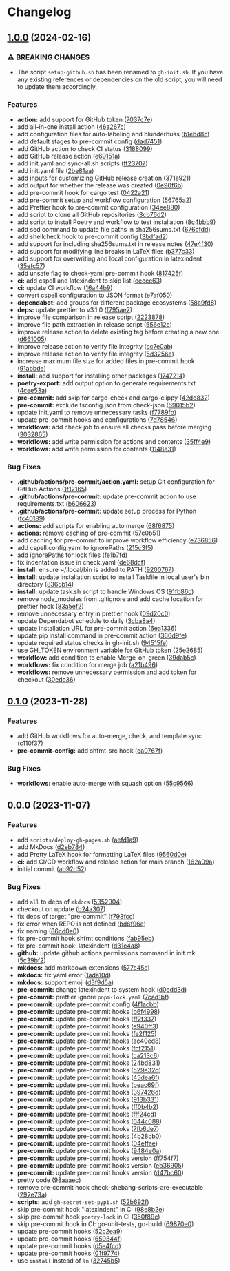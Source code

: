 # Changelog

## [1.0.0](https://github.com/liblaf/template/compare/v0.1.0...v1.0.0) (2024-02-16)

### ⚠ BREAKING CHANGES

- The script `setup-github.sh` has been renamed to `gh-init.sh`. If you have any existing references or dependencies on the old script, you will need to update them accordingly.

### Features

- **action:** add support for GitHub token ([7037c7e](https://github.com/liblaf/template/commit/7037c7e40b4f0fd6dc804f29e517a93c677c9e0a))
- add all-in-one install action ([46a267c](https://github.com/liblaf/template/commit/46a267cb4baa9ee9e06848c0c55fca1d95aa0d89))
- add configuration files for auto-labeling and blunderbuss ([b1ebd8c](https://github.com/liblaf/template/commit/b1ebd8cbc054d9e669bc32903660457df7df986c))
- add default stages to pre-commit config ([dad7451](https://github.com/liblaf/template/commit/dad7451bcee792094710e45bfad90b034effdf71))
- add GitHub action to check CI status ([3188099](https://github.com/liblaf/template/commit/318809930eb9655cd2529b69de446e9d845e1989))
- add GitHub release action ([e69151a](https://github.com/liblaf/template/commit/e69151a9e8753f5e3414312ddc8dfc510e2fc2e9))
- add init.yaml and sync-all.sh scripts ([ff23707](https://github.com/liblaf/template/commit/ff2370780cec5f490307618956ba5a13ddda15ea))
- add init.yaml file ([2be81aa](https://github.com/liblaf/template/commit/2be81aa5e9ea61b3fa0f49c8065926cda24c9ccc))
- add inputs for customizing GitHub release creation ([371e921](https://github.com/liblaf/template/commit/371e9211e30d9c656fb38340c4ebdf4d3be9e0b3))
- add output for whether the release was created ([0e90f6b](https://github.com/liblaf/template/commit/0e90f6ba2a1a81740a943a6857a02c2414f1dc25))
- add pre-commit hook for cargo test ([0422a21](https://github.com/liblaf/template/commit/0422a21bab530a7c0bb04cbef5e866f879fef2c1))
- add pre-commit setup and workflow configuration ([56765a2](https://github.com/liblaf/template/commit/56765a2c770b6bcb03cce1a3ea4b8d0c606aecfd))
- add Prettier hook to pre-commit configuration ([34ee880](https://github.com/liblaf/template/commit/34ee880e6e64fe3f4012bf5752f3177ed8f94fe5))
- add script to clone all GitHub repositories ([3cb76d2](https://github.com/liblaf/template/commit/3cb76d2c90e9c7ce06b2bb62c2684d7218543f3f))
- add script to install Poetry and workflow to test installation ([8c4bbb9](https://github.com/liblaf/template/commit/8c4bbb92a0a6f1a905df6cae48e078ad424efd0c))
- add sed command to update file paths in sha256sums.txt ([676cfdd](https://github.com/liblaf/template/commit/676cfddc011d8c9023d9787373300ec3bd68addb))
- add shellcheck hook to pre-commit config ([3bdfad2](https://github.com/liblaf/template/commit/3bdfad2fde4d53f8fffd6e191071d1aa85b74b31))
- add support for including sha256sums.txt in release notes ([47e4f30](https://github.com/liblaf/template/commit/47e4f302b6f8d99f8c35ebc8761931ba8b262f88))
- add support for modifying line breaks in LaTeX files ([b377c33](https://github.com/liblaf/template/commit/b377c33049668c9619960230cc4fc3e53a905648))
- add support for overwriting and local configuration in latexindent ([35efc57](https://github.com/liblaf/template/commit/35efc574d3571ff4c73d8d49a936a3e4d180ba0e))
- add unsafe flag to check-yaml pre-commit hook ([817425f](https://github.com/liblaf/template/commit/817425fca494284533e7be5079a15cd2eebad384))
- **ci:** add cspell and latexindent to skip list ([eecec63](https://github.com/liblaf/template/commit/eecec63413c15e0df207a154d446d01b35aa054f))
- **ci:** update CI workflow ([16a44b9](https://github.com/liblaf/template/commit/16a44b9d6376511ccd0ae52d96a47bb80af25610))
- convert cspell configuration to JSON format ([e7af050](https://github.com/liblaf/template/commit/e7af05037b75f1721d51da2ab0701b3b5f40dcc8))
- **dependabot:** add groups for different package ecosystems ([58a9fd8](https://github.com/liblaf/template/commit/58a9fd8d46b0e6617d593cd0ff0ae0debbbf3fc6))
- **deps:** update prettier to v3.1.0 ([f795ae2](https://github.com/liblaf/template/commit/f795ae28d6c9389ab51326adb58dba1c35688322))
- improve file comparison in release script ([2223878](https://github.com/liblaf/template/commit/222387854cfc07ec2b6779d424dab8fa537773c9))
- improve file path extraction in release script ([556e12c](https://github.com/liblaf/template/commit/556e12c610bd427eb7271b277a06162ec3254927))
- improve release action to delete existing tag before creating a new one ([d661005](https://github.com/liblaf/template/commit/d661005b7ee7057b70885ea215a8be846f632247))
- improve release action to verify file integrity ([cc7e0ab](https://github.com/liblaf/template/commit/cc7e0ab8d92af502956d2844e21d6f4872e54d5b))
- improve release action to verify file integrity ([5d3256e](https://github.com/liblaf/template/commit/5d3256eed52f890225100c5c431635f2bcdc000b))
- increase maximum file size for added files in pre-commit hook ([91abbde](https://github.com/liblaf/template/commit/91abbde795f99941f6f1503b3d944f8b897bfd8a))
- **install:** add support for installing other packages ([1747214](https://github.com/liblaf/template/commit/17472145d6118f4b2efd6a97766b8fbf8b4f9b58))
- **poetry-export:** add output option to generate requirements.txt ([4cee53a](https://github.com/liblaf/template/commit/4cee53a1e923ebc57bb325fa935b481048caddb2))
- **pre-commit:** add skip for cargo-check and cargo-clippy ([42dd832](https://github.com/liblaf/template/commit/42dd83260009cec92d6ca98b636502fa4166a0e9))
- **pre-commit:** exclude tsconfig.json from check-json ([69015b2](https://github.com/liblaf/template/commit/69015b27e2fa95a78eebde231327aa4ca5c3698a))
- update init.yaml to remove unnecessary tasks ([f7789fb](https://github.com/liblaf/template/commit/f7789fb0bb034f483dfda8dc2114d8dc2f64ed4b))
- update pre-commit hooks and configurations ([7d78546](https://github.com/liblaf/template/commit/7d785462fb0408378ad4be2d027ecac6682fef0f))
- **workflows:** add check job to ensure all checks pass before merging ([3032865](https://github.com/liblaf/template/commit/3032865ff52b54524d06f4d1a1db5adfd10d347c))
- **workflows:** add write permission for actions and contents ([35ff4e9](https://github.com/liblaf/template/commit/35ff4e9d247ff252564092308d42cddb6a31989d))
- **workflows:** add write permission for contents ([1148e31](https://github.com/liblaf/template/commit/1148e316c316f173c53bd899b12d6035cc51bf15))

### Bug Fixes

- **.github/actions/pre-commit/action.yaml:** setup Git configuration for GitHub Actions ([1f12165](https://github.com/liblaf/template/commit/1f1216566f939aaa7dc6c713265b41d29ace76ff))
- **.github/actions/pre-commit:** update pre-commit action to use requirements.txt ([b606623](https://github.com/liblaf/template/commit/b606623554a0ab89d8bd3c2be0ee4f5e056283a8))
- **.github/actions/pre-commit:** update setup process for Python ([fc40189](https://github.com/liblaf/template/commit/fc40189f085f3a2cea750ef436a1e1569b0e5e65))
- **actions:** add scripts for enabling auto merge ([68f6875](https://github.com/liblaf/template/commit/68f68757f3cd536a752c988dbaf5b6277f556ac6))
- **actions:** remove caching of pre-commit ([57e0b51](https://github.com/liblaf/template/commit/57e0b51444087089c72ba062ed5a45718c931851))
- add caching for pre-commit to improve workflow efficiency ([e736856](https://github.com/liblaf/template/commit/e736856c99cc57ce18be76b8e74fbca9af81544a))
- add cspell.config.yaml to ignorePaths ([215c3f5](https://github.com/liblaf/template/commit/215c3f5b53366458368ffad63afb9c70ff8780ba))
- add ignorePaths for lock files ([fe1b7fd](https://github.com/liblaf/template/commit/fe1b7fd1f2ba0804687e7495133e17cf03bf6b94))
- fix indentation issue in check.yaml ([de68dcf](https://github.com/liblaf/template/commit/de68dcfe88704e52be6d6b115bdbb9ebf86d4d6e))
- **install:** ensure ~/.local/bin is added to PATH ([9200767](https://github.com/liblaf/template/commit/92007671721c4e6bcaa8c92cfa41d9a1bc45adf4))
- **install:** update installation script to install Taskfile in local user's bin directory ([8365b14](https://github.com/liblaf/template/commit/8365b147b0549252f2937a7aade970fe53c7e57b))
- **install:** update task.sh script to handle Windows OS ([91fb86c](https://github.com/liblaf/template/commit/91fb86cce1af52e227c0c23845ca168a4cc5dd70))
- remove node_modules from .gitignore and add cache location for prettier hook ([83a5ef2](https://github.com/liblaf/template/commit/83a5ef2bc31dd40eca153689977f4be81e029208))
- remove unnecessary entry in prettier hook ([09d20c0](https://github.com/liblaf/template/commit/09d20c043f609ebb77690d667ad20c65359a4a48))
- update Dependabot schedule to daily ([3cba8a4](https://github.com/liblaf/template/commit/3cba8a408fb56957f01a9b6f49ddb4a8631af188))
- update installation URL for pre-commit action ([6ea1336](https://github.com/liblaf/template/commit/6ea13363f39963a9874db28f59f51875cd7bc162))
- update pip install command in pre-commit action ([366d9fe](https://github.com/liblaf/template/commit/366d9fef6b97e6e5baf81519e7cf6d0f06339b37))
- update required status checks in gh-init.sh ([94515fe](https://github.com/liblaf/template/commit/94515feacda43a356310fd6cce6a4edc132222af))
- use GH_TOKEN environment variable for GitHub token ([25e2685](https://github.com/liblaf/template/commit/25e26856e4af2be405e301cc6971e6fb9d1b79fd))
- **workflow:** add condition to enable Merge-on-green ([39dab5c](https://github.com/liblaf/template/commit/39dab5cdcd7b2d72ec4b829ff8b7fc86d1277da6))
- **workflows:** fix condition for merge job ([a21b496](https://github.com/liblaf/template/commit/a21b4964ecc756d21726a186616586e98176977e))
- **workflows:** remove unnecessary permission and add token for checkout ([30edc36](https://github.com/liblaf/template/commit/30edc36f1e27743a33c152b490a0a03fc3abac46))

## [0.1.0](https://github.com/liblaf/template/compare/v0.0.0...v0.1.0) (2023-11-28)

### Features

- add GitHub workflows for auto-merge, check, and template sync ([c110f37](https://github.com/liblaf/template/commit/c110f37fb6e52656e885ef5dd28184691b06ca98))
- **pre-commit-config:** add shfmt-src hook ([ea0767f](https://github.com/liblaf/template/commit/ea0767f88dfbed4a1f69ffbd86dcf1a2afd068fd))

### Bug Fixes

- **workflows:** enable auto-merge with squash option ([55c9566](https://github.com/liblaf/template/commit/55c9566a4c7b1fb6eb5c605543435eeaf63be16d))

## 0.0.0 (2023-11-07)

### Features

- add `scripts/deploy-gh-pages.sh` ([aefd1a9](https://github.com/liblaf/template/commit/aefd1a9f01d9667945d2f7e0b734f93b87ee4b76))
- add MkDocs ([d2eb784](https://github.com/liblaf/template/commit/d2eb784fb7a10f0900a388075d26627bda049788))
- add Pretty LaTeX hook for formatting LaTeX files ([9560d0e](https://github.com/liblaf/template/commit/9560d0ef3fd2aec22da85e469002f9b4e14f4efe))
- **ci:** add CI/CD workflow and release action for main branch ([162a09a](https://github.com/liblaf/template/commit/162a09a28c72fb74e50d90d0dc157f746475d45b))
- initial commit ([ab92d52](https://github.com/liblaf/template/commit/ab92d52c86af6f18170ac475663c97e091a0e6a5))

### Bug Fixes

- add `all` to deps of `mkdocs` ([5352904](https://github.com/liblaf/template/commit/5352904b24fa222dc65bfe6b375395aa92fcb8e7))
- checkout on update ([b24a307](https://github.com/liblaf/template/commit/b24a307e471e7694556c4ea9fd9c27eb30188c4d))
- fix deps of target "pre-commit" ([f793fcc](https://github.com/liblaf/template/commit/f793fcc81616c5794fc62b3fdf03ba6dde030417))
- fix error when REPO is not defined ([bd6f96e](https://github.com/liblaf/template/commit/bd6f96ec30b7a185f7ed58bed5447bb672b7102a))
- fix naming ([86cd0e0](https://github.com/liblaf/template/commit/86cd0e04d5f27f55511e331f02d3d829ef865233))
- fix pre-commit hook shfmt conditions ([fab95eb](https://github.com/liblaf/template/commit/fab95ebe90589bc573ee183eff74abb32f46fb79))
- fix pre-commit hook: latexindent ([d31e4a8](https://github.com/liblaf/template/commit/d31e4a8482e8d3d0b87ad5d7960f801cdeb9825a))
- **github:** update github actions permissions command in init.mk ([5c39bf2](https://github.com/liblaf/template/commit/5c39bf28e7610bc9c02c277844f9b11769705d6f))
- **mkdocs:** add markdown extensions ([577c45c](https://github.com/liblaf/template/commit/577c45cc6690cf19f2f1ec2f86d0165935550ae0))
- **mkdocs:** fix yaml error ([1ada10d](https://github.com/liblaf/template/commit/1ada10dc8ab203339c4a45f060cbca57cce3b4fc))
- **mkdocs:** support emoji ([d3f9d5a](https://github.com/liblaf/template/commit/d3f9d5ab7822dca4b5b9a8c7f071c625c86b6694))
- **pre-commit:** change latexindent to system hook ([d0edd3d](https://github.com/liblaf/template/commit/d0edd3d1e6dbf481aed13a5ff4bf4d53eb6195f5))
- **pre-commit:** prettier ignore `pnpm-lock.yaml` ([7cad1bf](https://github.com/liblaf/template/commit/7cad1bfecacc21f7e5ac0f7619ed1bf587c25ca0))
- **pre-commit:** update pre-commit config ([4f1acbb](https://github.com/liblaf/template/commit/4f1acbb07668e15a35db1af9cb0e2287549b4d81))
- **pre-commit:** update pre-commit hooks ([b6f4998](https://github.com/liblaf/template/commit/b6f499830fb738df9dab78adfeb4c3bc5551b8dd))
- **pre-commit:** update pre-commit hooks ([ff2f337](https://github.com/liblaf/template/commit/ff2f337063accbb2431bdb627844af100f804839))
- **pre-commit:** update pre-commit hooks ([e940ff3](https://github.com/liblaf/template/commit/e940ff36378be06289e70f88b5df6151a4f540da))
- **pre-commit:** update pre-commit hooks ([fe2f125](https://github.com/liblaf/template/commit/fe2f125d4249233acf60353bb3225a7615b26b14))
- **pre-commit:** update pre-commit hooks ([ac40ed8](https://github.com/liblaf/template/commit/ac40ed82cdcc0fb786c0070488749d50c610cf35))
- **pre-commit:** update pre-commit hooks ([fcf2151](https://github.com/liblaf/template/commit/fcf215143fc553c15f50800f4465a09d3309d93d))
- **pre-commit:** update pre-commit hooks ([ca213c6](https://github.com/liblaf/template/commit/ca213c6b477443c2f966929fbcd8892eca9c4630))
- **pre-commit:** update pre-commit hooks ([24bd831](https://github.com/liblaf/template/commit/24bd8311fa6902acd68d3d577a8113a9667d7f5f))
- **pre-commit:** update pre-commit hooks ([529e32d](https://github.com/liblaf/template/commit/529e32d204088e904f2a49d8f743788d74703214))
- **pre-commit:** update pre-commit hooks ([45dea6f](https://github.com/liblaf/template/commit/45dea6f85f3761572dd2b4b8b6a97c8d94774446))
- **pre-commit:** update pre-commit hooks ([beac69f](https://github.com/liblaf/template/commit/beac69f08598d99a4321f56abbf2e4451ac1687d))
- **pre-commit:** update pre-commit hooks ([397426d](https://github.com/liblaf/template/commit/397426db6232603b78775fc8c79adca1f55678a0))
- **pre-commit:** update pre-commit hooks ([913b331](https://github.com/liblaf/template/commit/913b3314a3ab00a0d506a977d7c928e425c3b005))
- **pre-commit:** update pre-commit hooks ([ff0b4b2](https://github.com/liblaf/template/commit/ff0b4b28e5553d7dc07f30588d4855b4211d8ed7))
- **pre-commit:** update pre-commit hooks ([fff24cd](https://github.com/liblaf/template/commit/fff24cd9b452420d62e7393e5a3fbf220bc52010))
- **pre-commit:** update pre-commit hooks ([644c088](https://github.com/liblaf/template/commit/644c08889decd0446d593b3869187aca9d649b4e))
- **pre-commit:** update pre-commit hooks ([7fb6de7](https://github.com/liblaf/template/commit/7fb6de7b57dd9cac2fa6d0ced91ee4541bed29cb))
- **pre-commit:** update pre-commit hooks ([4b28cb0](https://github.com/liblaf/template/commit/4b28cb061b2426a598dba96164a440e2c78ec84f))
- **pre-commit:** update pre-commit hooks ([04effae](https://github.com/liblaf/template/commit/04effae33d0595d3953b2ba3d59040f3569a9bfa))
- **pre-commit:** update pre-commit hooks ([9484e0a](https://github.com/liblaf/template/commit/9484e0a30396afe5e2d2788675100304d54e088e))
- **pre-commit:** update pre-commit hooks version ([ff754f7](https://github.com/liblaf/template/commit/ff754f708f4edc56b2bd744e3de1208e2fe02db5))
- **pre-commit:** update pre-commit hooks version ([eb36905](https://github.com/liblaf/template/commit/eb36905d7559b053f09272a09af5d01136cd303a))
- **pre-commit:** update pre-commit hooks version ([d47bc60](https://github.com/liblaf/template/commit/d47bc6079899495c74e41fc8d0a0ad83956261bd))
- pretty code ([98aaaec](https://github.com/liblaf/template/commit/98aaaec2a3dad09a10086872dae81dd866095141))
- remove pre-commit hook check-shebang-scripts-are-executable ([292e73a](https://github.com/liblaf/template/commit/292e73a11f75ea14d1bf7bfe297cbaa807760e2e))
- **scripts:** add `gh-secret-set-pypi.sh` ([52b692f](https://github.com/liblaf/template/commit/52b692f1b542dce446bbf83e363c35e92db1dba8))
- skip pre-commit hook "latexindent" in CI ([98e8b2e](https://github.com/liblaf/template/commit/98e8b2e7e40c3711ed6501659ad4ca31bddd0345))
- skip pre-commit hook `poetry-lock` in CI ([350f89c](https://github.com/liblaf/template/commit/350f89c3309fbd0aa3ca8d45ad5f5b060b42e94d))
- skip pre-commit hook in CI: go-unit-tests, go-build ([69870e0](https://github.com/liblaf/template/commit/69870e0e013f3f6a5cac7b74010390195cb73322))
- update pre-commit hooks ([52c2ea9](https://github.com/liblaf/template/commit/52c2ea914d42730109e4ad2aa9b1ea681263bc2e))
- update pre-commit hooks ([659344f](https://github.com/liblaf/template/commit/659344f086cd5aa4ae498fcb13bf2171518ae908))
- update pre-commit hooks ([d5e4fcd](https://github.com/liblaf/template/commit/d5e4fcd7a71b420c2e2bb744de855f3ecd40ac21))
- update pre-commit hooks ([01f9774](https://github.com/liblaf/template/commit/01f9774721c5713c84db0c27367203f245ea0702))
- use `install` instead of `ln` ([32745b5](https://github.com/liblaf/template/commit/32745b504b538498d984385deda966ec732cd74b))
